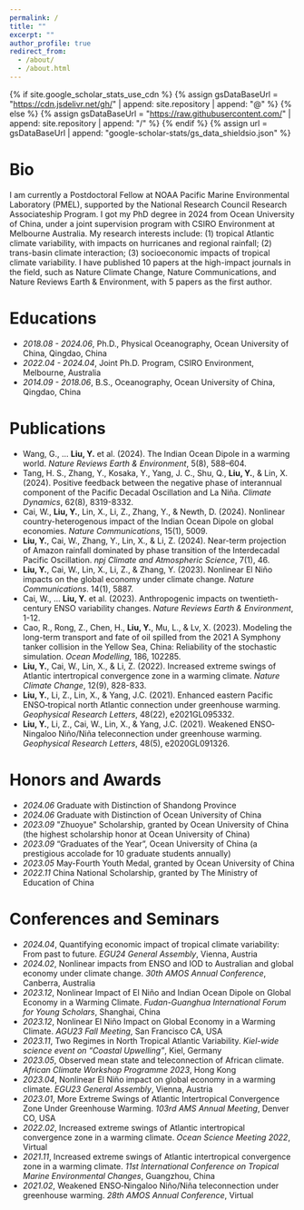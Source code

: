 ```yaml
---
permalink: /
title: ""
excerpt: ""
author_profile: true
redirect_from: 
  - /about/
  - /about.html
---
```


{% if site.google_scholar_stats_use_cdn %}
{% assign gsDataBaseUrl = "https://cdn.jsdelivr.net/gh/" | append: site.repository | append: "@" %}
{% else %}
{% assign gsDataBaseUrl = "https://raw.githubusercontent.com/" | append: site.repository | append: "/" %}
{% endif %}
{% assign url = gsDataBaseUrl | append: "google-scholar-stats/gs_data_shieldsio.json" %}

<span class='anchor' id='about-me'></span>

# Bio
I am currently a Postdoctoral Fellow at NOAA Pacific Marine Environmental Laboratory (PMEL), supported by the National Research Council Research Associateship Program. I got my PhD degree in 2024 from Ocean University of China, under a joint supervision program with CSIRO Environment at Melbourne Australia. My research interests include: (1) tropical Atlantic climate variability, with impacts on hurricanes and regional rainfall; (2) trans-basin climate interaction; (3) socioeconomic impacts of tropical climate variability. I have published 10 papers at the high-impact journals in the field, such as Nature Climate Change, Nature Communications, and Nature Reviews Earth & Environment, with 5 papers as the first author.

# Educations
- *2018.08 - 2024.06*, Ph.D., Physical Oceanography, Ocean University of China, Qingdao, China
- *2022.04 - 2024.04*, Joint Ph.D. Program, CSIRO Environment, Melbourne, Australia
- *2014.09 - 2018.06*, B.S., Oceanography, Ocean University of China, Qingdao, China

# Publications 
- Wang, G., ... **Liu, Y.** et al. (2024). The Indian Ocean Dipole in a warming world. *Nature Reviews Earth & Environment*, 5(8), 588–604.
- Tang, H. S., Zhang, Y., Kosaka, Y., Yang, J. C., Shu, Q., **Liu, Y.**, & Lin, X. (2024). Positive feedback between the negative phase of interannual component of the Pacific Decadal Oscillation and La Niña. *Climate Dynamics*, 62(8), 8319-8332.
- Cai, W., **Liu, Y.**, Lin, X., Li, Z., Zhang, Y., & Newth, D. (2024). Nonlinear country-heterogenous impact of the Indian Ocean Dipole on global economies. *Nature Communications*, 15(1), 5009.
- **Liu, Y.**, Cai, W., Zhang, Y., Lin, X., & Li, Z. (2024). Near-term projection of Amazon rainfall dominated by phase transition of the Interdecadal Pacific Oscillation. *npj Climate and Atmospheric Science*, 7(1), 46.
- **Liu, Y.**, Cai, W., Lin, X., Li, Z., & Zhang, Y. (2023). Nonlinear El Niño impacts on the global economy under climate change. *Nature Communications*. 14(1), 5887.
- Cai, W., ... **Liu, Y.** et al. (2023). Anthropogenic impacts on twentieth-century ENSO variability changes. *Nature Reviews Earth & Environment*, 1-12.
- Cao, R., Rong, Z., Chen, H., **Liu, Y.**, Mu, L., & Lv, X. (2023). Modeling the long-term transport and fate of oil spilled from the 2021 A Symphony tanker collision in the Yellow Sea, China: Reliability of the stochastic simulation. *Ocean Modelling*, 186, 102285.
- **Liu, Y.**, Cai, W., Lin, X., & Li, Z. (2022). Increased extreme swings of Atlantic intertropical convergence zone in a warming climate. *Nature Climate Change*, 12(9), 828-833.
- **Liu, Y.**, Li, Z., Lin, X., & Yang, J.C. (2021). Enhanced eastern Pacific ENSO‐tropical north Atlantic connection under greenhouse warming. *Geophysical Research Letters*, 48(22), e2021GL095332.
- **Liu, Y.**, Li, Z., Cai, W., Lin, X., & Yang, J.C. (2021). Weakened ENSO‐Ningaloo Niño/Niña teleconnection under greenhouse warming. *Geophysical Research Letters*, 48(5), e2020GL091326.

# Honors and Awards
- *2024.06* Graduate with Distinction of Shandong Province
- *2024.06* Graduate with Distinction of Ocean University of China
- *2023.09* "Zhuoyue" Scholarship, granted by Ocean University of China (the highest scholarship honor at Ocean University of China)
- *2023.09* “Graduates of the Year”, Ocean University of China (a prestigious accolade for 10 graduate students annually)
- *2023.05* May-Fourth Youth Medal, granted by Ocean University of China
- *2022.11* China National Scholarship, granted by The Ministry of Education of China

# Conferences and Seminars
- *2024.04*, Quantifying economic impact of tropical climate variability: From past to future. *EGU24 General Assembly*, Vienna, Austria
- *2024.02*, Nonlinear impacts from ENSO and IOD to Australian and global economy under climate change. *30th AMOS Annual Conference*, Canberra, Australia
- *2023.12*, Nonlinear Impact of El Niño and Indian Ocean Dipole on Global Economy in a Warming Climate. *Fudan-Guanghua International Forum for Young Scholars*, Shanghai, China
- *2023.12*, Nonlinear El Niño Impact on Global Economy in a Warming Climate. *AGU23 Fall Meeting*, San Francisco CA, USA
- *2023.11*, Two Regimes in North Tropical Atlantic Variability. *Kiel-wide science event on “Coastal Upwelling”*, Kiel, Germany
- *2023.05*, Observed mean state and teleconnection of African climate. *African Climate Workshop Programme 2023*, Hong Kong
- *2023.04*, Nonlinear El Niño impact on global economy in a warming climate. *EGU23 General Assembly*, Vienna, Austria
- *2023.01*, More Extreme Swings of Atlantic Intertropical Convergence Zone Under Greenhouse Warming. *103rd AMS Annual Meeting*, Denver CO, USA
- *2022.02*, Increased extreme swings of Atlantic intertropical convergence zone in a warming climate. *Ocean Science Meeting 2022*, Virtual
- *2021.11*, Increased extreme swings of Atlantic intertropical convergence zone in a warming climate. *11st International Conference on Tropical Marine Environmental Changes*, Guangzhou, China
- *2021.02*, Weakened ENSO‐Ningaloo Niño/Niña teleconnection under greenhouse warming. *28th AMOS Annual Conference*, Virtual
